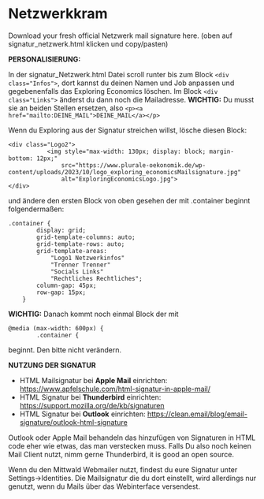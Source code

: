 # Netzwerkkram

Download your fresh official Netzwerk mail signature here. (oben auf signatur_netzwerk.html klicken und copy/pasten)

**PERSONALISIERUNG:**

In der signatur_Netzwerk.html Datei scroll runter bis zum Block `<div class="Infos">`, dort kannst du deinen Namen und Job anpassen und gegebenenfalls das Exploring Economics löschen. Im Block `<div class="Links">` änderst du dann noch die Mailadresse. **WICHTIG:** Du musst sie an beiden Stellen ersetzen, also `<p><a href="mailto:DEINE_MAIL">DEINE_MAIL</a></p>`

Wenn du Exploring aus der Signatur streichen willst, lösche diesen Block:

 ```
 <div class="Logo2">
            <img style="max-width: 130px; display: block; margin-bottom: 12px;"
                src="https://www.plurale-oekonomik.de/wp-content/uploads/2023/10/logo_exploring_economicsMailsignature.jpg"
                alt="ExploringEconomicsLogo.jpg">
</div>
```

und ändere den ersten Block von oben gesehen der mit .container beginnt folgendermaßen:

```
.container {
        display: grid;
        grid-template-columns: auto;
        grid-template-rows: auto;
        grid-template-areas:
            "Logo1 Netzwerkinfos"
            "Trenner Trenner"
            "Socials Links"
            "Rechtliches Rechtliches";
        column-gap: 45px;
        row-gap: 15px;
    }
```

**WICHTIG:** Danach kommt noch einmal Block der mit 

```
@media (max-width: 600px) {
        .container {
```

beginnt. Den bitte nicht verändern.

**NUTZUNG DER SIGNATUR**

+ HTML Mailsignatur bei **Apple Mail** einrichten: https://www.apfelschule.com/html-signatur-in-apple-mail/
+ HTML Signatur bei **Thunderbird** einrichten: https://support.mozilla.org/de/kb/signaturen
+ HTML Signatur bei **Outlook** einrichten: https://clean.email/blog/email-signature/outlook-html-signature

Outlook oder Apple Mail behandeln das hinzufügen von Signaturen in HTML code eher wie etwas, das man verstecken muss. Falls Du also noch keinen Mail Client nutzt, nimm gerne Thunderbird, it is good an open source.

Wenn du den Mittwald Webmailer nutzt, findest du eure Signatur unter Settings->Identities. Die Mailsignatur die du dort einstellt, wird allerdings nur genutzt, wenn du Mails über das Webinterface versendest.